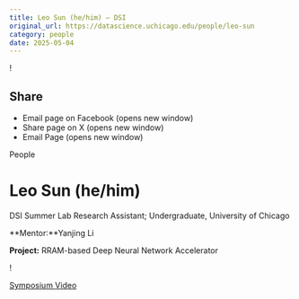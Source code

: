 ```yaml
---
title: Leo Sun (he/him) – DSI
original_url: https://datascience.uchicago.edu/people/leo-sun
category: people
date: 2025-05-04
---
```


<!-- Table-like structure detected -->

!

## Share

* Email page on Facebook (opens new window)
* Share page on X (opens new window)
* Email Page (opens new window)

<!-- Table-like structure detected -->

People

# Leo Sun (he/him)

DSI Summer Lab Research Assistant; Undergraduate, University of Chicago

**Mentor:**Yanjing Li

**Project:** RRAM-based Deep Neural Network Accelerator

!

[Symposium Video](https://youtu.be/-klWMxvr714)